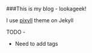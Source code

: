 ###This is my blog - lookageek!

I use [pixyll](http://pixyll.com) theme on Jekyll

TODO -

* Need to add tags
